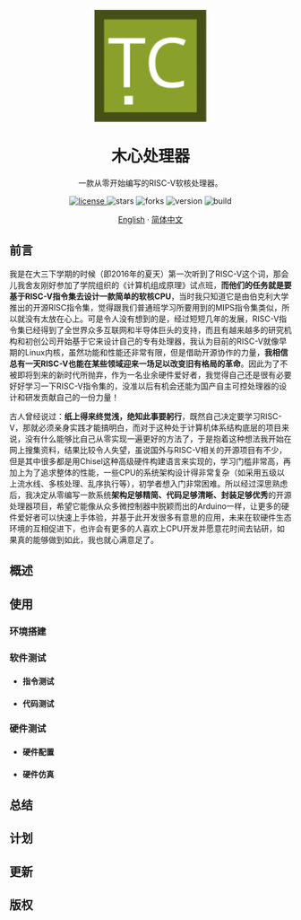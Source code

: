 <p align="center">
    <img width="200px" src="./.images/tree_core_logo.svg" align="center" alt="木心处理器" />
    <h1 align="center">木心处理器</h1>
    <p align="center">一款从零开始编写的RISC-V软核处理器。</p>
</p>
<p align="center">
    <a href="./LICENSE">
        <img alt="license" src="https://img.shields.io/github/license/microdynamics-cpu/tree_core_cpu.svg" />
    </a>
    <img alt="stars" src="https://img.shields.io/github/stars/microdynamics-cpu/tree_core_cpu.svg" />
    <img alt="forks" src="https://img.shields.io/github/forks/microdynamics-cpu/tree_core_cpu.svg" />
    <img alt="version" src="https://img.shields.io/badge/version-1.0.0-FF69B4.svg" />
    <img alt="build" src="https://travis-ci.org/microdynamics-cpu/tree_core_cpu.svg?branch=main" />
</p>

<p align="center">
    <a href="./README.md">English</a>
    ·
    <a href="./README_zh-CN">简体中文</a>
</p>

## 前言

我是在大三下学期的时候（即2016年的夏天）第一次听到了RISC-V这个词，那会儿我舍友刚好参加了学院组织的《计算机组成原理》试点班，**而他们的任务就是要基于RISC-V指令集去设计一款简单的软核CPU**，当时我只知道它是由伯克利大学推出的开源RISC指令集，觉得跟我们普通班学习所要用到的MIPS指令集类似，所以就没有太放在心上。可是令人没有想到的是，经过短短几年的发展，RISC-V指令集已经得到了全世界众多互联网和半导体巨头的支持，而且有越来越多的研究机构和初创公司开始基于它来设计自己的专有处理器，我认为目前的RISC-V就像早期的Linux内核，虽然功能和性能还非常有限，但是借助开源协作的力量，**我相信总有一天RISC-V也能在某些领域迎来一场足以改变旧有格局的革命**。因此为了不被即将到来的新时代所抛弃，作为一名业余硬件爱好者，我觉得自己还是很有必要好好学习一下RISC-V指令集的，没准以后有机会还能为国产自主可控处理器的设计和研发贡献自己的一份力量！

古人曾经说过：**纸上得来终觉浅，绝知此事要躬行**，既然自己决定要学习RISC-V，那就必须亲身实践才能搞明白，而对于这种处于计算机体系结构底层的项目来说，没有什么能够比自己从零实现一遍更好的方法了，于是抱着这种想法我开始在网上搜集资料，结果比较令人失望，虽说国外与RISC-V相关的开源项目有不少，但是其中很多都是用Chisel这种高级硬件构建语言来实现的，学习门槛非常高，再加上为了追求整体的性能，一些CPU的系统架构设计得非常复杂（如采用五级以上流水线、多核处理、乱序执行等），初学者想入门非常困难。所以经过深思熟虑后，我决定从零编写一款系统**架构足够精简、代码足够清晰、封装足够优秀**的开源处理器项目，希望它能像从众多微控制器中脱颖而出的Arduino一样，让更多的硬件爱好者可以快速上手体验，并基于此开发很多有意思的应用，未来在软硬件生态环境的互相促进下，也许会有更多的人喜欢上CPU开发并愿意花时间去钻研，如果真的能够做到如此，我也就心满意足了。

## 概述

## 使用

### 环境搭建

### 软件测试

- #### 指令测试

- #### 代码测试

### 硬件测试

- #### 硬件配置

- #### 硬件仿真

## 总结

## 计划

## 更新

## 版权
